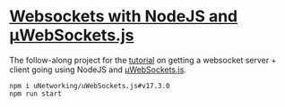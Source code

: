 # [Websockets with NodeJS and µWebSockets.js](https://www.calebbergman.com/blog/uwebsockets-part-1)

The follow-along project for the [tutorial](https://www.calebbergman.com/blog/uwebsockets-part-1) on getting a websocket server + client going using NodeJS and [µWebSockets.js](https://github.com/uNetworking/uWebSockets.js).

```
npm i uNetworking/uWebSockets.js#v17.3.0
npm run start
```
